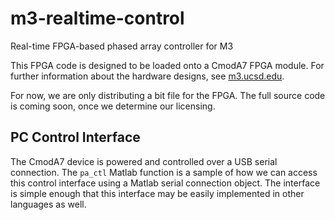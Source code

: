 # m3-realtime-control
Real-time FPGA-based phased array controller for M3

This FPGA code is designed to be loaded onto a CmodA7 FPGA module.  For further information about the hardware designs, see [m3.ucsd.edu](m3.ucsd.edu).

For now, we are only distributing a bit file for the FPGA.  The full source code is coming soon, once we determine our licensing.

## PC Control Interface

The CmodA7 device is powered and controlled over a USB serial connection.  The ``pa_ctl`` Matlab function is a sample of how we can access this control interface using a Matlab serial connection object.  The interface is simple enough that this interface may be easily implemented in other languages as well.

